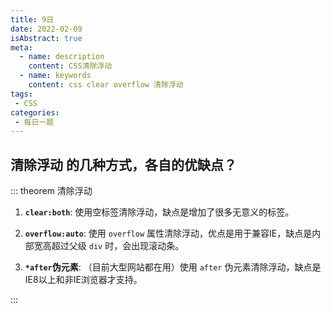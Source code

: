 ```yaml
---
title: 9日
date: 2022-02-09
isAbstract: true
meta:
  - name: description
    content: CSS清除浮动
  - name: keywords
    content: css clear overflow 清除浮动
tags:
 - CSS
categories:
 - 每日一题
---
```


## **清除浮动** 的几种方式，各自的优缺点？

<!-- more -->

::: theorem 清除浮动

1. **`clear:both`**: 使用空标签清除浮动，缺点是增加了很多无意义的标签。

2. **`overflow:auto`**: 使用 `overflow` 属性清除浮动，优点是用于兼容IE，缺点是内部宽高超过父级 `div` 时，会出现滚动条。

3. **`*after`伪元素**: （目前大型网站都在用）使用 `after` 伪元素清除浮动，缺点是IE8以上和非IE浏览器才支持。

:::